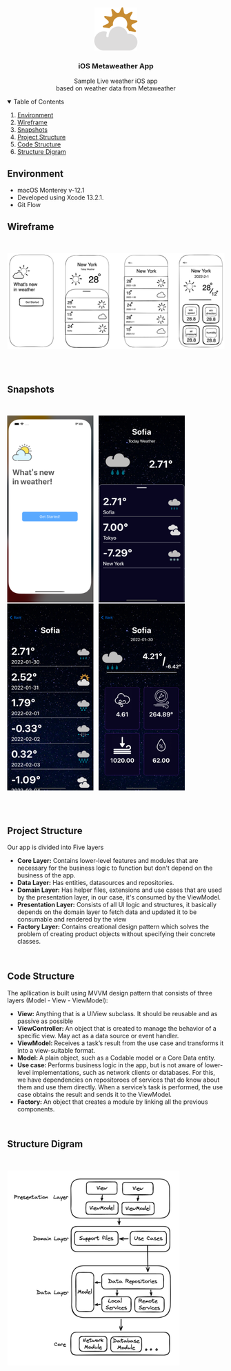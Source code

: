 <br />
<p align="center">
    <img src="README Files/metaweather.png" alt="Logo" width="100" height="100">

  <h3 align="center">iOS Metaweather  App</h3>

  <p align="center">
    Sample Live weather iOS app <br>based on weather data from Metaweather
    <br />
   
  </p>
</p>

<!-- TABLE OF CONTENTS -->
<details open="open">
  <summary>Table of Contents</summary>
  <ol>
    <li> <a href="#environment">Environment</a></li>
    <li> <a href="#wireframe">Wireframe</a></li>
    <li><a href="#snapshots">Snapshots</a></li>
    <li><a href="#project-structure">Project Structure</a></li>
    <li><a href="#code-structure">Code Structure</a></li>
    <li><a href="#structure-digram">Structure Digram</a></li>
  </ol>
</details>

<!-- Environment -->

## Environment
<ul> 
<li> macOS Monterey v-12.1</li>
<li> Developed using Xcode 13.2.1.</li> 
<li> Git Flow </li>
</ul>

<!-- Wireframe -->
## Wireframe
<br>
<p float="left">
  <img src="README Files/wireframe.png" width="800" />
</p>
<br>
<br>
<!-- Snapshot -->

## Snapshots
<br>
<p float="left">
  <img src="README Files/scr_sht_1.png" width="200" />&nbsp;&nbsp;
  <img src="README Files/scr_sht_2.png" width="200" />&nbsp;&nbsp;
  <img src="README Files/scr_sht_3.png" width="200" />&nbsp;&nbsp;
  <img src="README Files/scr_sht_4.png" width="200" />
</p>
<br>
<br>

## Project Structure
Our app is divided into Five layers
<ul>
<li><B>Core Layer:</B> Contains lower-level features and modules that are necessary for the business logic to function but don't depend on the business of the app.</li>
<li><B>Data Layer:</B>  Has entities, datasources and repositories. </li>
<li><B>Domain Layer:</B> Has helper files, extensions and use cases that are used by the presentation layer, in our case, it's consumed by the ViewModel.</li>
<li><B>Presentation Layer:</B> Consists of all UI logic and structures, it basically depends on the domain layer to fetch data and updated it to be consumable and rendered by the view</li>
<li><B>Factory Layer:</B> Contains creational design pattern which solves the problem of creating product objects without specifying their concrete classes. </li>
</ul>
<br>


 ## Code Structure

 The apllication is built using MVVM design pattern that consists of three layers (Model - View - ViewModel):
 <ul>
 <li><B>View: </B>Anything that is a UIView subclass. It should be reusable and as passive as possible</li>
 <li><B>ViewController: </B>An object that is created to manage the behavior of a specific view. May act as a data source or event handler.</li>
 <li><B>ViewModel: </B>Receives a task’s result from the use case and transforms it into a view-suitable format.</li>
 <li><B>Model: </B>A plain object, such as a Codable model or a Core Data entity.</li>
 <li><B>Use case: </B>Performs business logic in the app, but is not aware of lower-level implementations, such as network clients or databases. For this, we have dependencies on repositoroes of services that do know about them and use them directly. When a service’s task is performed, the use case obtains the result and sends it to the ViewModel.</li>
 <li><B>Factory: </B>An object that creates a module by linking all the previous components.</li>
 </ul>
<br>

## Structure Digram
<br>
<p float="left">
  <img src="README Files/digram.png" width="400"/>
</p>
